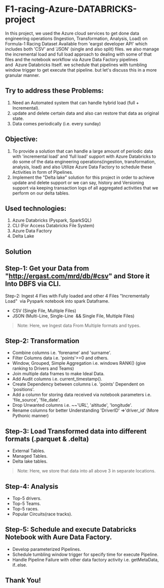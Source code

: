 # F1-racing-Azure-DATABRICKS-project
In this project, we used the Azure cloud services to get done data engineering operations (Ingestion, Transformation, Analysis, Load) on Formula-1 Racing Dataset Available from 'eargst developer API' which includes both 'CSV' and 'JSON' (single and also split) files. we also manage the incremental load and full load approach to dealing with some of that files and the notebook workflow via Azure Data Factory pipelines and  Azure Databricks Itself. we schedule that pipelines with tumbling window trigger to get execute that pipeline. but let's discuss this in a more granular manner.

Try to address these Problems:
----------------------------------
1. Need an Automated system that can handle hybrid load (full + Incremental).
2. update and delete certain data and also can restore that data as original state.
3. Data comes periodically (i.e. every sunday)

Objective:
--------------------
1. To provide a solution that can handle a large amount of periodic data with 'incremental load' and 'full load' support with Azure Databricks to do some of the        data engineering operations(ingestion, transformation, analysis, load) and also Utilize Azure Data Factory to schedule these Activities in form of Pipelines.
2. Implement the "Delta lake" solution for this project in order to achieve update and delete support or we can say, history and Versioning support via keeping        transaction logs of all aggregated activities that we perform on our delta tables.  

Used technologies:
-------------------------
1. Azure Databricks (Pyspark, SparkSQL)
2. CLI (For Access Databricks File System)
3. Azure Data Factory
4. Delta Lake

Solution
---------------
Step-1: Get your Data from "http://ergast.com/mrd/db/#csv" and Store it Into DBFS via CLI.
------------------------------------------------------------------------------------------------------------------------------------
Step-2: Ingest 4 Fies with Fully loaded and other 4 Files "Incrementally Load"  via Pyspark notebook into spark Dataframe.

 * CSV (Single File, Multiple Files)
 * JSON (Multi-Line, Single-Line  && Single File, Multiple Files)

> Note: Here, we Ingest data From Multiple formats and types.

Step-2: Transformation 
------------------------------------------------------------------------------------------------------------------------------------
 * Combine columns i.e. 'forename' and 'surname'.
 * Filter Columns data i.e. 'points'>=0 and others.
 * Window, Grouped, Simple Aggregation i.e. windows RANK() (give ranking to Drivers and Teams)
 * Join multiple data frames to make Ideal Data.
 * Add Audit columns i.e. current_timestamp().
 * Create Dependency between columns i.e. 'points' Dependent on 'positions'.
 * Add a column for storing data received via notebook parameters i.e. 'file_source', 'file_date'.
 * Drop Unwanted columns i.e. ~~'URL', 'altitude', 'longitude'.
 * Rename columns for better Understanding 'DriverID' =>'driver_id' (More Pythonic manner)

Step-3: Load Transformed data into different formats (.parquet & .delta)  
------------------------------------------------------------------------------------------------------------------------------------
 * External Tables.
 * Managed Tables.
 * Delta lake tables.
 
 > Note: Here, we store that data into all above 3 in separate locations.

Step-4: Analysis 
------------------------------------------------------------------------------------------------------------------------------------
 * Top-5 drivers.
 * Top-5 Teams.
 * Top-5 races.
 * Popular Circuits(race tracks).

Step-5: Schedule and execute Databricks Notebook with Aure Data Factory.
------------------------------------------------------------------------------------------------------------------------------------
 * Develop parameterized Pipelines.
 * Schedule tumbling window trigger for specify time for execute Pipeline.
 * Handle Pipeline Failure with other data factory activity i.e. getMetaData, if..else.



Thank You!
------------
